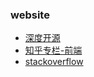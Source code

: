 ### website

- [深度开源](http://www.open-open.com/lib/)
- [知乎专栏-前端](https://zhuanlan.zhihu.com/icode)
- [stackoverflow](http://stackoverflow.com/)

